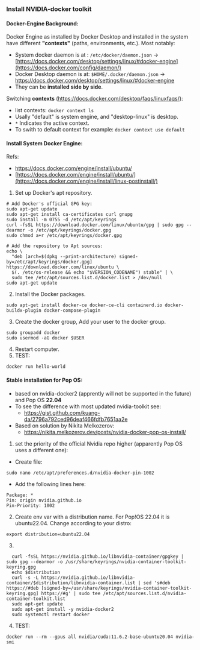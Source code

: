 ### Install NVIDIA-docker toolkit

#### Docker-Engine Background:
Docker Engine as installed by Docker Desktop and installed in the system have different **"contexts"** (paths, environments, etc.). Most notably:
- System docker daemon is at : ```/etc/docker/daemon.json``` -> [https://docs.docker.com/desktop/settings/linux/#docker-engine](https://docs.docker.com/config/daemon/)
- Docker Desktop daemon is at: ```$HOME/.docker/daemon.json``` -> https://docs.docker.com/desktop/settings/linux/#docker-engine
- They can be **installed side by side**.
  
Switching **contexts** (https://docs.docker.com/desktop/faqs/linuxfaqs/):
- list contexts: ```docker context ls```
- Usally "default" is system engine, and "desktop-linux" is desktop.
- ```*``` Indicates the active context.
- To swith to default context for example: ```docker context use default```

#### Install System Docker Engine:
Refs:
  - https://docs.docker.com/engine/install/ubuntu/
  - [https://docs.docker.com/engine/install/ubuntu/](https://docs.docker.com/engine/install/linux-postinstall/)
1. Set up Docker's apt repository.
```
# Add Docker's official GPG key:
sudo apt-get update
sudo apt-get install ca-certificates curl gnupg
sudo install -m 0755 -d /etc/apt/keyrings
curl -fsSL https://download.docker.com/linux/ubuntu/gpg | sudo gpg --dearmor -o /etc/apt/keyrings/docker.gpg
sudo chmod a+r /etc/apt/keyrings/docker.gpg

# Add the repository to Apt sources:
echo \
  "deb [arch=$(dpkg --print-architecture) signed-by=/etc/apt/keyrings/docker.gpg] https://download.docker.com/linux/ubuntu \
  $(. /etc/os-release && echo "$VERSION_CODENAME") stable" | \
  sudo tee /etc/apt/sources.list.d/docker.list > /dev/null
sudo apt-get update
```
2. Install the Docker packages.
```
sudo apt-get install docker-ce docker-ce-cli containerd.io docker-buildx-plugin docker-compose-plugin
```
3. Create the docker group, Add your user to the docker group.
```
sudo groupadd docker
sudo usermod -aG docker $USER
```
4. Restart computer.
5. TEST:
```
docker run hello-world
```


#### Stable installation for Pop OS:
  - based on nvidia-docker2 (apprently will not be supported in the future) and Pop OS **22.04**
  - To see the difference with most updated nvidia-toolkit see:
    * https://gist.github.com/kuang-da/2796a792ced96deaf466fdfb7651aa2e
  - Based on solution by Nikita Melkozerov:
    * https://nikita.melkozerov.dev/posts/nvidia-docker-pop-os-install/
    

1. set the priority of the official Nvidia repo higher (apparently Pop OS uses a different one):
  - Create file:
  ```
  sudo nano /etc/apt/preferences.d/nvidia-docker-pin-1002
  ```
  - Add the following lines here:
  ```
  Package: *
  Pin: origin nvidia.github.io
  Pin-Priority: 1002
  ```
2. Create env var with a distribution name. For Pop!OS 22.04 it is ubuntu22.04. Change according to your distro:

```
export distribution=ubuntu22.04
```

3. 
```
  curl -fsSL https://nvidia.github.io/libnvidia-container/gpgkey | sudo gpg --dearmor -o /usr/share/keyrings/nvidia-container-toolkit-keyring.gpg
  echo $distribution
  curl -s -L https://nvidia.github.io/libnvidia-container/$distribution/libnvidia-container.list | sed 's#deb https://#deb [signed-by=/usr/share/keyrings/nvidia-container-toolkit-keyring.gpg] https://#g' | sudo tee /etc/apt/sources.list.d/nvidia-container-toolkit.list
  sudo apt-get update
  sudo apt-get install -y nvidia-docker2
  sudo systemctl restart docker
```

4. TEST:
```
docker run --rm --gpus all nvidia/cuda:11.6.2-base-ubuntu20.04 nvidia-smi
```
